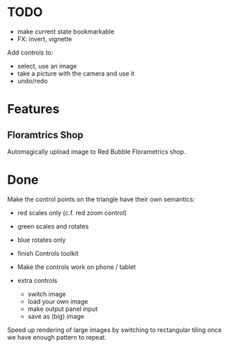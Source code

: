 # TODO

* make current state bookmarkable
* FX: invert, vignette

Add controls to:

* select, use an image
* take a picture with the camera and use it
* undo/redo

# Features

## Floramtrics Shop

Automagically upload image to Red Bubble Florametrics shop.

# Done

Make the control points on the triangle have their own semantics:

* red scales only (c.f. red zoom control)
* green scales and rotates
* blue rotates only

* finish Controls toolkit
* Make the controls work on phone / tablet

* extra controls
  * switch image
  * load your own image
  * make output panel input
  * save as (big) image

Speed up rendering of large images by switching to rectangular tiling
once we have enough pattern to repeat.
